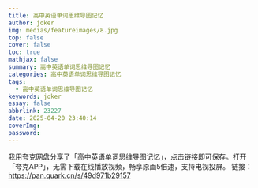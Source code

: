 ```yaml
---
title: 高中英语单词思维导图记忆
author: joker
img: medias/featureimages/8.jpg
top: false
cover: false
toc: true
mathjax: false
summary: 高中英语单词思维导图记忆
categories: 高中英语单词思维导图记忆
tags:
  - 高中英语单词思维导图记忆
keywords: joker
essay: false
abbrlink: 23227
date: 2025-04-20 23:40:14
coverImg:
password:
---
```


我用夸克网盘分享了「高中英语单词思维导图记忆」，点击链接即可保存。打开「夸克APP」，无需下载在线播放视频，畅享原画5倍速，支持电视投屏。
链接：https://pan.quark.cn/s/49d971b29157
